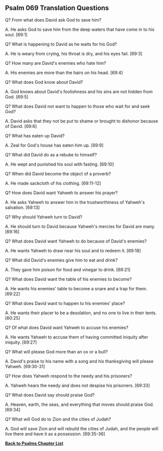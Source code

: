 ## Psalm 069 Translation Questions ##

Q? From what does David ask God to save him?

A. He asks God to save him from the deep waters that have come in to his soul. [69:1]

Q? What is happening to David as he waits for his God?

A. He is weary from crying, his throat is dry, and his eyes fail. [69:3]

Q? How many are David's enemies who hate him?

A. His enemies are more than the hairs on his head. [69:4]

Q? What does God know about David?

A. God knows about David's foolishness and his sins are not hidden from God. [69:5]

Q? What does David not want to happen to those who wait for and seek God?

A. David asks that they not be put to shame or brought to dishonor because of David. [69:6]

Q? What has eaten up David?

A. Zeal for God's house has eaten him up. [69:9]

Q? What did David do as a rebuke to himself?

A. He wept and punished his soul with fasting. [69:10]

Q? When did David become the object of a proverb?

A. He made sackcloth of his clothing. [69:11-12]

Q? How does David want Yahweh to answer his prayer?

A. He asks Yahweh to answer him in the trustworthiness of Yahweh's salvation. [69:13]

Q? Why should Yahweh turn to David?

A. He should turn to David because Yahweh's mercies for David are many. [69:16]

Q? What does David want Yahweh to do because of David's enemies?

A. He wants Yahweh to draw near his soul and to redeem it. [69:18]

Q? What did David's enemies give him to eat and drink?

A. They gave him poison for food and vinegar to drink. [69:21]

Q? What does David want the table of his enemies to become?

A. He wants his enemies' table to become a snare and a trap for them. [69:22]

Q? What does David want to happen to his enemies' place?

A. He wants their placer to be a desolation, and no one to live in their tents. [60:25]

Q? Of what does David want Yahweh to accuse his enemies?

A. He wants Yahweh to accuse them of having committed iniquity after iniquity. [69:27]

Q? What will please God more than an ox or a bull?

A. David's praise to his name with a song and his thanksgiving will please Yahweh. [69:30-31]

Q? How does Yahweh respond to the needy and his prisoners?

A. Yahweh hears the needy and does not despise his prisoners. [69:33]

Q? What does David say should praise God?

A. Heaven, earth, the seas, and everything that moves should praise God. [69:34]

Q? What will God do to Zion and the cities of Judah?

A. God will save Zion and will rebuild the cities of Judah, and the people will live there and have it as a possession. [69:35-36]

__[Back to Psalms Chapter List](./)__

